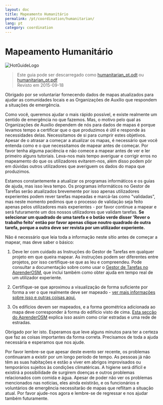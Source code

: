 ```yaml
---
layout: doc
title: Mapeamento Humanitário
permalink: /pt/coordination/humanitarian/
lang: pt
category: coordination
---
```


# Mapeamento Humanitário

![HotGuideLogo](/images/logo.png)

> Este guia pode ser descarregado como [humanitarian_pt.odt](/files/humanitarian_pt.odt) ou [humanitarian_pt.pdf](/files/humanitarian_pt.pdf)  
> Revisto em 2015-09-18

Obrigado por se voluntariar fornecendo dados de mapas atualizados para ajudar as comunidades locais e as Organizações de Auxílio que respondem a situações de emergência.  

Como você, queremos ajudar o mais rápido possível, e existe realmente um sentido de emergência no que fazemos. Mas, o motivo pelo qual as Organizações de Auxílio dependem de nós para dados de mapas é porque levamos tempo a certificar que o que produzimos é útil e responde às necessidades delas. Necessitamos de si para cumprir estes objetivos. Apesar de o atrasar a começar a atualizar os mapas, é necessário que você entenda como e o que necessitamos de mapear antes de começar. Por favor tenha alguma paciência e não comece a mapear antes de ver e ler primeiro alguns tutoriais. Leva-nos mais tempo averiguar e corrigir erros no mapeamento do que os utilizadores evitarem-nos, além disso podem pôr em dúvidas outros utilizadores que averiguem os dados do mapa que produzimos.  

Estamos constantemente a atualizar os programas informáticos e os guias de ajuda, mas isso leva tempo. Os programas informáticos no Gestor de Tarefas serão atualizados brevemente por isso apenas utilizadores experientes podem rever tarefas mapeadas e marcá-las como "validadas", mas neste momento pedimos que o processo de validação seja feito apenas pelos utilizadores mais experientes - por favor continue a mapear e será futuramente um dos nossos utilizadores que validam tarefas. **Se selecionar um quadrado de uma tarefa e o botão verde disser 'Rever o trabalho feito' então por favor apenas clique noutro quadrado de outra tarefa, porque a outra deve ser revista por um utilizador experiente.**  

Não é necessário que leia toda a informação neste sítio antes de começar a mapear, mas deve saber o básico:  

1.  Deve ler com cuidado as Instruções do Gestor de Tarefas em qualquer projeto em que queira mapear. As instruções podem ser diferentes entre projetos, por isso certifique-se que as leu e compreendeu. Pode consultar a documentação sobre como usar o [Gestor de Tarefas no AprenderOSM](/pt/coordination/tasking-manager/), que inclui também como obter ajuda em tempo real de um utilizador experiente.  

2.  Certifique-se que aproximou a visualização de forma suficiente por forma a ver o que realmente deve ser mapeado - [ver mais informações sobre isso e outras coisas aqui.](/pt/coordination/remote/)  

3.  Os edifícios devem ser mapeados, e a forma geométrica adicionada ao mapa deve corresponder à forma do edifício visto de cima. [Esta secção do AprenderOSM](/pt/coordination/remote-tracing/) explica isso assim como criar estradas e uma rede de estradas.  

Obrigado por ler isto. Esperamos que leve alguns minutos para ter a certeza que faz as coisas importantes da forma correta. Precisamos de toda a ajuda necessária e esperamos que nos ajude.  

Por favor lembre-se que apesar deste evento ser recente, os problemas continuaram a existir por um longo período de tempo. As pessoas já não têm as suas habitações e estão a viver em abrigos improvisados ou temporários sujeitos às condições climatéricas. A higiene será difícil e existirá a possibilidade de surgirem doenças e outros problemas relacionados com comida e água. Apesar de poder não ver os problemas mencionados nas notícias, eles ainda existirão, e os funcionários e voluntários de emergência necessitarão de mapas que reflitam a situação atual. Por favor ajude-nos agora e lembre-se de regressar e nos ajudar também futuramente. 
